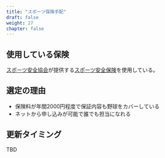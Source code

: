 ```yaml
---
title: "スポーツ保険手配"
draft: false
weight: 27
chapter: false
---
```


## 使用している保険

[スポーツ安全協会](https://www.sportsanzen.org/)が提供する[スポーツ安全保険](https://www.sportsanzen.org/hoken/kubun_i.html)を使用している。

## 選定の理由

- 保険料が年間2000円程度で保証内容も野球をカバーしている
- ネットから申し込みが可能で誰でも担当になれる

## 更新タイミング

TBD
